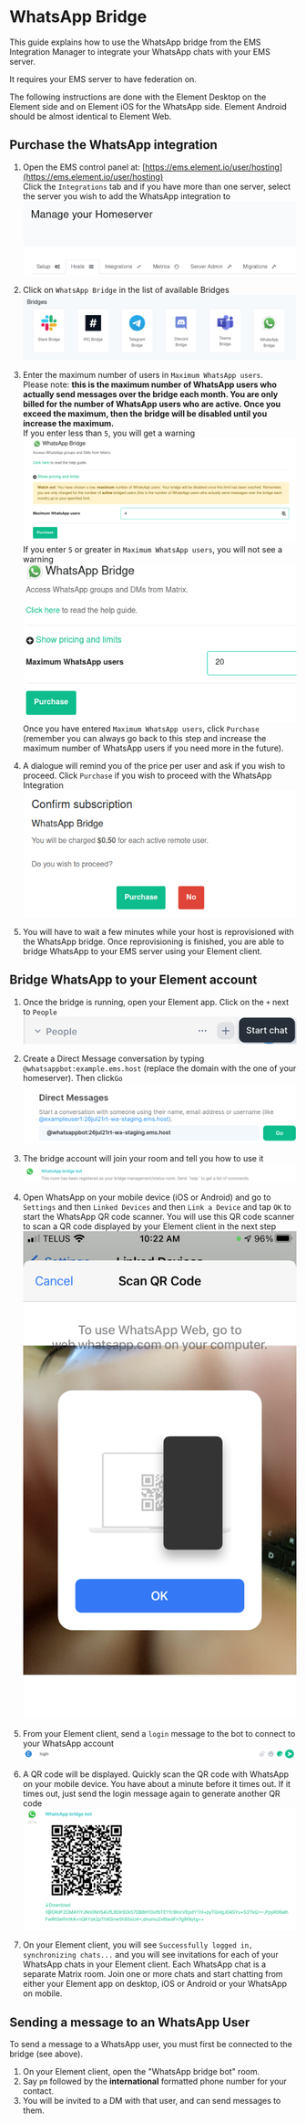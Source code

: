 # WhatsApp Bridge

This guide explains how to use the WhatsApp bridge from the EMS Integration Manager to integrate your WhatsApp chats with your EMS server.

It requires your EMS server to have federation on.

The following instructions are done with the  Element Desktop on the Element side and on Element iOS for the WhatsApp side. Element Android should be almost identical to Element Web.

## Purchase the WhatsApp integration

1. Open the EMS control panel at: [https://ems.element.io/user/hosting](https://ems.element.io/user/hosting)  
Click the `Integrations` tab  and if you have more than one server, select the server you wish to add the WhatsApp integration to
![temp](/images/click-integration-tab-ems-user-hosting.png)  

1. Click on `WhatsApp Bridge` in the list of available Bridges
![temp](/images/wa-matrix-choose-bridge.png)  

1. Enter the maximum number of users in `Maximum WhatsApp users`.  
Please note:  **this is the maximum number of WhatsApp users who actually send messages over the bridge each month. You are only billed for the number of WhatsApp users who are active. Once you exceed the maximum, then the bridge will be disabled until you increase the maximum.**  
If you enter less than `5`, you will get a warning  
![temp](/images/integrations/WhatsApp-Bridge/low-rmau-warning.png)  
If you enter `5` or greater in `Maximum WhatsApp users`, you will not see a warning  
![temp](/images/integrations/WhatsApp-Bridge/enter-number-users-click-purchase.png)  
Once you have entered `Maximum WhatsApp users`, click `Purchase` (remember you can always go back to this step and increase the maximum number of WhatsApp users if you need more in the future).

1. A dialogue will remind you of the price per user and ask if you wish to proceed. Click `Purchase` if you wish to proceed with the WhatsApp Integration  
![temp](/images/integrations/WhatsApp-Bridge/confirm-subscription-click-purchase.png)  

1. You will have to wait a few minutes while your host is reprovisioned with the WhatsApp bridge.
Once reprovisioning is finished, you are able to bridge WhatsApp to your EMS server using your Element client.

## Bridge WhatsApp to your Element account

1. Once the bridge is running, open your Element app. Click on the `+` next to `People`
![temp](/images/start-chat.png)

1. Create a Direct Message conversation by typing `@whatsappbot:example.ems.host` (replace the domain with the one of your homeserver). Then click`Go`
![temp](/images/integrations/WhatsApp-Bridge/dm-bot.png)

1. The bridge account will join your room and tell you how to use it
![temp](/images/integrations/WhatsApp-Bridge/bot-joins-room.png)

1. Open WhatsApp on your mobile device (iOS or Android) and go to `Settings` and then `Linked Devices` and then `Link a Device` and tap `OK` to start the WhatsApp QR code scanner. You will use this QR code scanner to scan a QR code displayed by your Element client in the next step  
![temp](/images/integrations/WhatsApp-Bridge/ios-qrcode.png)

1. From your Element client, send a `login` message to the bot to connect to your WhatsApp account  
![temp](/images/integrations/WhatsApp-Bridge/send-login-message.png)

1. A QR code will be displayed. Quickly scan the QR code with WhatsApp on your mobile device. You have about a minute before it times out. If it times out, just send the login message again to generate another QR code  
![temp](/images/integrations/WhatsApp-Bridge/qr-code-from-login-command.png)

1. On your Element client, you will see `Successfully logged in, synchronizing chats...` and you will see invitations for each of your WhatsApp chats in your Element client. Each WhatsApp chat is a separate Matrix room. Join one or more chats and start chatting from either your Element app on desktop, iOS or Android or your WhatsApp on mobile.

## Sending a message to an WhatsApp User

To send a message to a WhatsApp user, you must first be connected to the bridge (see above).

1. On your Element client, open the "WhatsApp bridge bot" room.
1. Say `pm` followed by the **international** formatted phone number for your contact.
1. You will be invited to a DM with that user, and can send messages to them.

